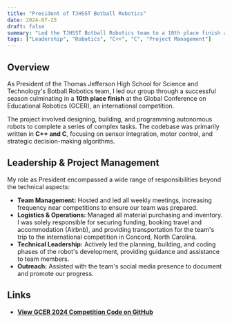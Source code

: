 ```yaml
---
title: "President of TJHSST Botball Robotics"
date: 2024-07-25
draft: false
summary: "Led the TJHSST Botball Robotics team to a 10th place finish at the GCER international competition, managing all aspects of the team from technical development to logistics."
tags: ["Leadership", "Robotics", "C++", "C", "Project Management"]
---
```


## Overview

As President of the Thomas Jefferson High School for Science and Technology's Botball Robotics team, I led our group through a successful season culminating in a **10th place finish** at the Global Conference on Educational Robotics (GCER), an international competition.

The project involved designing, building, and programming autonomous robots to complete a series of complex tasks. The codebase was primarily written in **C++ and C**, focusing on sensor integration, motor control, and strategic decision-making algorithms.

## Leadership & Project Management

My role as President encompassed a wide range of responsibilities beyond the technical aspects:

- **Team Management:** Hosted and led all weekly meetings, increasing frequency near competitions to ensure our team was prepared.
- **Logistics & Operations:** Managed all material purchasing and inventory. I was solely responsible for securing funding, booking travel and accommodation (Airbnb), and providing transportation for the team's trip to the international competition in Concord, North Carolina.
- **Technical Leadership:** Actively led the planning, building, and coding phases of the robot's development, providing guidance and assistance to team members.
- **Outreach:** Assisted with the team's social media presence to document and promote our progress.

## Links

- [**View GCER 2024 Competition Code on GitHub**](https://github.com/TJHSST-Botball-Org/GCER-2024-Code)